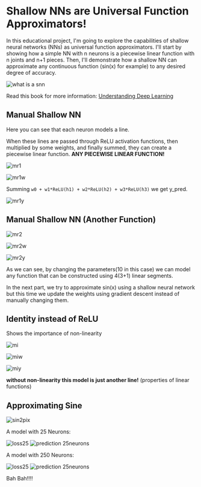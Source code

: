 # Shallow NNs are Universal Function Approximators!

In this educational project, I'm going to explore the capabilities of shallow neural networks (NNs) as universal function approximators. I'll start by showing how a simple NN with n neurons is a piecewise linear function with n joints and n+1 pieces. Then, I'll demonstrate how a shallow NN can approximate any continuous function (sin(x) for example) to any desired degree of accuracy.

![what is a snn](images/snn.png)

Read this book for more information: [Understanding Deep Learning](https://udlbook.github.io/udlbook/)

## Manual Shallow NN
Here you can see that each neuron models a line. 

When these lines are passed through ReLU activation functions, then multiplied by some weights, and finally summed, they can create a piecewise linear function. **ANY PIECEWISE LINEAR FUNCTION!**

![mr1](images/manual_relu_1.png)

![mr1w](images/manual_relu_1_w.png)

Summing `w0 + w1*ReLU(h1) + w2*ReLU(h2) + w3*ReLU(h3)` we get y_pred.

![mr1y](images/manual_relu_1_y.png)


## Manual Shallow NN (Another Function)
![mr2](images/manual_relu_2.png)

![mr2w](images/manual_relu_2_w.png)

![mr2y](images/manual_relu_2_y.png)

As we can see, by changing the parameters(10 in this case) we can model any function that can be constructed using 4(3+1) linear segments.

In the next part, we try to approximate sin(x) using a shallow neural network but this time we update the weights using gradient descent instead of manually changing them.


## Identity instead of ReLU
Shows the importance of non-linearity

![mi](images/manual_identity_1.png)

![miw](images/manual_identity_1_w.png)

![miy](images/manual_identity_1_y.png)

**without non-linearity this model is just another line!** (properties of linear functions)

## Approximating Sine

![sin2pix](images/sin2pix.png)

A model with 25 Neurons:

![loss25](images/loss_function_25_neurons.png)
![prediction 25neurons](images/Prediction_25_neurons.png)

A model with 250 Neurons:

![loss25](images/loss_function_250_neurons.png)
![prediction 25neurons](images/Prediction_250_neurons.png)

Bah Bah!!!!